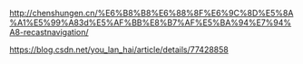 http://chenshungen.cn/%E6%B8%B8%E6%88%8F%E6%9C%8D%E5%8A%A1%E5%99%A83d%E5%AF%BB%E8%B7%AF%E5%BA%94%E7%94%A8-recastnavigation/  

https://blog.csdn.net/you_lan_hai/article/details/77428858